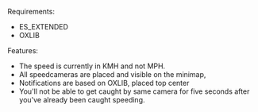 Requirements:
* ES_EXTENDED
* OXLIB

Features:
* The speed is currently in KMH and not MPH.
* All speedcameras are placed and visible on the minimap, 
* Notifications are based on OXLIB, placed top center
* You'll not be able to get caught by same camera for five seconds after you've already been caught speeding.


